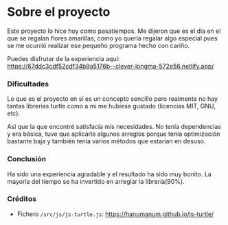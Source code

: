 # Sobre el proyecto

Este proyecto lo hice hoy como pasatiempos. Me dijeron que es el día en el que se regalan flores amarillas, como yo quería regalar algo especial pues se me ocurrió realizar ese pequeño programa hecho con cariño.

Puedes disfrutar de la experiencia aquí: https://67ddc3cdf52cdf34b9a5176b--clever-longma-572e56.netlify.app/

### Dificultades
Lo que es el proyecto en sí es un concepto sencillo pero realmente no hay tantas librerías turtle como a mi me hubiese gustado (licencias MIT, GNU, etc).

Así que la que encontré satisfacía mis necesidades. No tenía dependencias y era básica, tuve que aplicarle algunos arreglos porque tenía optimización bastante baja y también tenía varios métodos que estarían en desuso.

### Conclusión

Ha sido una experiencia agradable y el resultado ha sido muy bonito. La mayoría del tiempo se ha invertido en arreglar la librería(90%).

### Créditos
- Fichero `/src/js/js-turtle.js`: https://hanumanum.github.io/js-turtle/